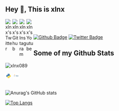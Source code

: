 ## Hey 👋, This is xlnx
<a href="https://twitter.com/xlnx089">
  <img align="left" alt="xlnx's Twitter" width="22px" src="https://cdn.jsdelivr.net/npm/simple-icons@v3/icons/twitter.svg" />
</a>
<a href="https://github.com/xlnx089">
  <img align="left" alt="xlnx's Github" width="22px" src="https://cdn.jsdelivr.net/npm/simple-icons@v3/icons/github.svg" />
</a>
<a href="https://instagram.com/yyooww._/">
  <img align="left" alt="xlnx's Instagram" width="22px" src="https://cdn.jsdelivr.net/npm/simple-icons@v3/icons/instagram.svg" />
</a>
<a href="https://www.youtube.com/channel/UCqvV3y8bqNHdGL1LX9F2x0w">
  <img align="left" alt="xlnx's Youtube" width="22px" src="https://cdn.jsdelivr.net/npm/simple-icons@v3/icons/youtube.svg" />
</a>

<br/>
<br/>


[![Github Badge](https://img.shields.io/badge/-xlnx089-grey?style=flat&logo=github&logoColor=white&link=https://github.com/xlnx089/)](https://www.github.com/xlnx089/) [![Twitter Badge](https://img.shields.io/badge/-xlnx089-00acee?style=flat&logo=twitter&logoColor=white&link=https://twitter.com/xlnx089/)](https://www.twitter.com/xlnx089/) 

## Some of my Github Stats
<p align=left> <img src=https://komarev.com/ghpvc/?username=xlnx089 alt=xlnx089 /> </p> 

<code><img height="20" src="https://raw.githubusercontent.com/github/explore/80688e429a7d4ef2fca1e82350fe8e3517d3494d/topics/python/python.png"></code>
<code><img height="20" src="https://raw.githubusercontent.com/github/explore/80688e429a7d4ef2fca1e82350fe8e3517d3494d/topics/java/java.png"></code>
<br/>
<br/>

![Anurag's GitHub stats](https://github-readme-stats.vercel.app/api?username=xlnx089&show_icons=true&theme=vue)

[![Top Langs](https://github-readme-stats.vercel.app/api/top-langs/?username=xlnx089&layout=compact&theme=vue)](https://github.com/xlnx089/github-readme-stats)





